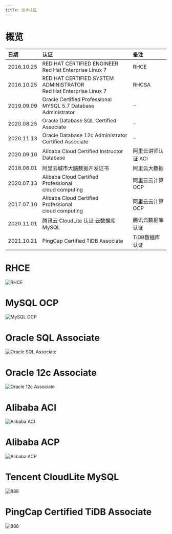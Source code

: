 ```yaml
---
title: 技术认证
---
```


# 概览

| 日期       | 认证                                                                  | 备注                                                                           |
| :--------- | :-------------------------------------------------------------------- | :----------------------------------------------------------------------------- |
| 2016.10.25 | RED HAT CERTIFIED ENGINEER <br>Red Hat Enterprise Linux 7             | RHCE                                                                           |
| 2016.10.25 | RED HAT CERTIFIED SYSTEM ADMINISTRATOR <br>Red Hat Enterprise Linux 7 | RHCSA                                                                          |
| 2019.09.09 | Oracle Certified Professional <br>MYSQL 5.7 Database Administrator    | <img class="certLogoImg" src="pic/mysql888.bmp" alt="888" style="zoom:20%;" >  |
| 2020.08.25 | Oracle Database SQL Certified Associate                               | <img class="certLogoImg" src="pic/oracle071.bmp" alt="071" style="zoom:20%;" > |
| 2020.11.13 | Oracle Database 12c Administrator Certified Associate                 | <img class="certLogoImg" src="pic/oracle062.bmp" alt="062" style="zoom:20%;">  |
| 2020.09.10 | Alibaba Cloud Certified Instructor Database                           | 阿里云讲师认证 ACI                                                             |
| 2018.08.01 | 阿里云城市大脑数据开发证书                                            | 阿里云大数据                                                                   |
| 2020.07.13 | Alibaba Cloud Certified Professional<br>cloud computing               | 阿里云云计算 OCP                                                               |
| 2017.07.10 | Alibaba Cloud Certified Professional<br>cloud computing               | 阿里云云计算 OCP                                                               |
| 2020.11.01 | 腾讯云 CloudLite 认证 云数据库 MySQL                                  | 腾讯云数据库认证                                                               |
| 2021.10.21 | PingCap Certified TiDB Associate                                      | TiDB数据库认证                                                                 |

# RHCE

<img class="certLogoImg" src="pic/2016.10.25.RED HAT CERTIFIED ENGINEER Red Hat Enterprise Linux 7.png" alt="RHCE" style="zoom:100%;" >

# MySQL OCP

<img class="certLogoImg" src="pic/2019.09.09.Oracle Certified Professional MYSQL 5.7 Database Administrator.png" alt="MySQL OCP" style="zoom:100%;" >

# Oracle SQL Associate

<img class="certLogoImg" src="pic/2020.08.25.Oracle Database SQL Certified Associate.png" alt="Oracle SQL Associate" style="zoom:100%;" >

# Oracle 12c Associate

<img class="certLogoImg" src="pic/2020.11.13.Oracle Database 12c Administrator Certified Associate.png" alt="Oracle 12c Associate" style="zoom:100%;" >

# Alibaba ACI

<img class="certLogoImg" src="pic/2020.09.10.Alibaba Cloud Certified Instructor Database.阿里云培训讲师数据库认证.jpg" alt="Alibaba ACI" style="zoom:100%;" >

# Alibaba ACP

<img class="certLogoImg" src="pic/2020.07.13.Alibaba Cloud Certified Professional cloud computing.jpg" alt="Alibaba ACP" style="zoom:100%;" >

# Tencent CloudLite MySQL

<img class="certLogoImg" src="pic/2020.11.01.腾讯云 CloudLite 认证 云数据库 MySQ.jpeg" alt="888" style="zoom:100%;" >

# PingCap Certified TiDB Associate

<img class="certLogoImg" src="pic/2021.10.21PingCapCertifiedTiDBAssociate.jpg" alt="888" style="zoom:100%;" >
